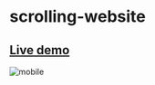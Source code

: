 # scrolling-website
## <a href="https://yathrebamarneh.github.io/scrolling-website/">Live demo</a>


 ![mobile](https://user-images.githubusercontent.com/65343735/219158959-bab2c09f-4815-4372-98b8-09e820e8c28e.gif)
